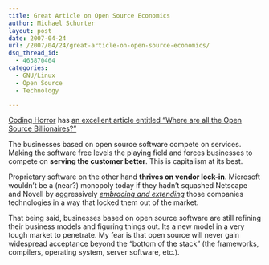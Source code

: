 ```yaml
---
title: Great Article on Open Source Economics
author: Michael Schurter
layout: post
date: 2007-04-24
url: /2007/04/24/great-article-on-open-source-economics/
dsq_thread_id:
  - 463870464
categories:
  - GNU/Linux
  - Open Source
  - Technology

---
```

[Coding Horror][1] has [an excellent article entitled &#8220;Where are all the Open Source Billionaires?&#8221;][2]

The businesses based on open source software compete on services. Making the software free levels the playing field and forces businesses to compete on **serving the customer better**. This is capitalism at its best.

Proprietary software on the other hand **thrives on vendor lock-in**. Microsoft wouldn&#8217;t be a (near?) monopoly today if they hadn&#8217;t squashed Netscape and Novell by aggressively [_embracing and extending_][3] those companies technologies in a way that locked them out of the market.

That being said, businesses based on open source software are still refining their business models and figuring things out. Its a new model in a very tough market to penetrate. My fear is that open source will never gain widespread acceptance beyond the &#8220;bottom of the stack&#8221; (the frameworks, compilers, operating system, server software, etc.).

 [1]: http://www.codinghorror.com
 [2]: http://www.codinghorror.com/blog/archives/000842.html
 [3]: http://en.wikipedia.org/wiki/Embrace,_extend_and_extinguish